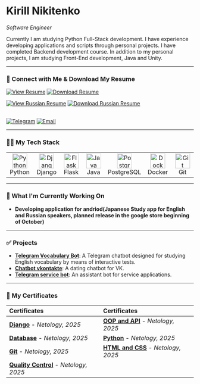 # Kirill Nikitenko
*Software Engineer*

Currently I am studying Python Full-Stack development. I have experience developing applications and scripts through personal projects. I have completed Backend development course. In addition to my personal projects, I am studying Front-End development, Java and Unity. 

---

### 🤝 Connect with Me & Download My Resume


<a href="https://github.com/Kirill-dev01/resume-certificates/blob/master/Nikitenko-Kirill-Resume.pdf" target="_blank"><img src="https://img.shields.io/badge/View_Resume-0077B5?style=for-the-badge&logo=github&logoColor=white" alt="View Resume"/></a>
<a href="https://github.com/Kirill-dev01/resume-certificates/raw/master/Nikitenko-Kirill-Resume.pdf" target="_blank"><img src="https://img.shields.io/badge/Download_Resume-33A6B5?style=for-the-badge&logo=googledocs&logoColor=white" alt="Download Resume"/></a>
<br>

<a href="https://github.com/Kirill-dev01/resume-certificates/blob/master/Никитенко-Кирилл-резюме.pdf" target="_blank"><img src="https://img.shields.io/badge/Посмотреть_Резюме-0077B5?style=for-the-badge&logo=github&logoColor=white" alt="View Russian Resume"/></a>
<a href="https://github.com/Kirill-dev01/resume-certificates/raw/master/Никитенко-Кирилл-резюме.pdf" target="_blank"><img src="https://img.shields.io/badge/Скачать_Резюме-33A6B5?style=for-the-badge&logo=googledocs&logoColor=white" alt="Download Russian Resume"/></a>
<br>
<br>

<a href="https://t.me/@KirillNikitenko89" target="_blank"><img src="https://img.shields.io/badge/Telegram-26A5E4?style=for-the-badge&logo=telegram&logoColor=white" alt="Telegram"/></a>
<a href="mailto:kirill_n89@mail.ru"><img src="https://img.shields.io/badge/Email_Me-D14836?style=for-the-badge&logo=gmail&logoColor=white" alt="Email"/></a>


---

### 👨‍💻 My Tech Stack
<table>
  <tr>
    <td align="center" width="96">
      <a href="#"><img src="https://cdn.jsdelivr.net/gh/devicons/devicon/icons/python/python-original.svg" width="40" height="40" alt="Python" /></a><br>Python
    </td>
    <td align="center" width="96">
      <a href="#"><img src="https://cdn.jsdelivr.net/gh/devicons/devicon/icons/django/django-plain.svg" width="40" height="40" alt="Django" /></a><br>Django
    </td>
    <td align="center" width="96">
      <a href="#"><img src="https://cdn.jsdelivr.net/gh/devicons/devicon/icons/flask/flask-original.svg" width="40" height="40" alt="Flask" /></a><br>Flask
    </td>
    <td align="center" width="96">
      <a href="#"><img src="https://cdn.jsdelivr.net/gh/devicons/devicon/icons/java/java-original.svg" width="40" height="40" alt="Java" /></a><br>Java
    </td>
    <td align="center" width="96">
      <a href="#"><img src="https://cdn.jsdelivr.net/gh/devicons/devicon/icons/postgresql/postgresql-original.svg" width="40" height="40" alt="PostgreSQL" /></a><br>PostgreSQL
    </td>
    <td align="center" width="96">
      <a href="#"><img src="https://cdn.jsdelivr.net/gh/devicons/devicon/icons/docker/docker-original.svg" width="40" height="40" alt="Docker" /></a><br>Docker
    </td>
     <td align="center" width="96">
      <a href="#"><img src="https://cdn.jsdelivr.net/gh/devicons/devicon/icons/git/git-original.svg" width="40" height="40" alt="Git" /></a><br>Git
    </td>
  </tr>
</table>

---

### 🚀 What I'm Currently Working On

* **Developing application for andriod(Japanese Study app for English and Russian speakers, planned release in the google store beginning of October)**

---

### ✅ Projects
* **[Telegram Vocabulary Bot](https://github.com/Kirill-dev01/telbot)**: A Telegram chatbot designed for studying English vocabulary by means of interactive tests.
* **[Chatbot vkontakte](https://github.com/Kirill-dev01/bot_vkontakte/tree/master)**: A dating chatbot for VK.
* **[Telegram service bot](https://github.com/Kirill-dev01/Service_Bot)**: An assistant bot for service applications.

---

### 📜 My Certificates

| Certificates | Certificates |
| :--- | :--- |
| **[Django](https://github.com/Kirill-dev01/resume-certificates/blob/master/Django.pdf)** - *Netology, 2025* | **[OOP and API](https://github.com/Kirill-dev01/resume-certificates/blob/master/OOP-API.pdf)** - *Netology, 2025* |
| **[Database](https://github.com/Kirill-dev01/resume-certificates/blob/master/Database.pdf)** - *Netology, 2025* | **[Python](https://github.com/Kirill-dev01/resume-certificates/blob/master/Python.pdf)** - *Netology, 2025* |
| **[Git](https://github.com/Kirill-dev01/resume-certificates/blob/master/Git.pdf)** - *Netology, 2025* | **[HTML and CSS](https://github.com/Kirill-dev01/resume-certificates/blob/master/HTML%20and%20CSS.pdf)** - *Netology, 2025* |
| **[Quality Control](https://github.com/Kirill-dev01/resume-certificates/blob/master/Сертификат%20участника.%20Контроль%20качества.pdf)** - *Netology, 2025* | |

